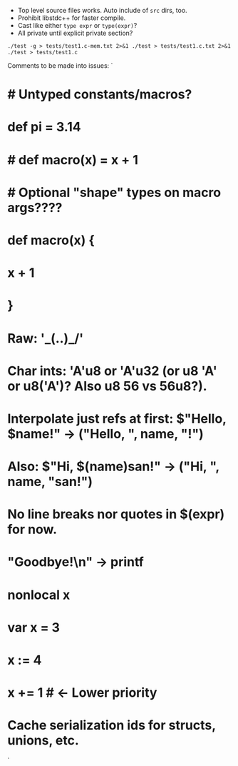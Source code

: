 - Top level source files works. Auto include of `src` dirs, too.
- Prohibit libstdc++ for faster compile.
- Cast like either `type expr` or `type(expr)`?
- All private until explicit private section?

`
./test -g > tests/test1.c-mem.txt 2>&1
./test > tests/test1.c.txt 2>&1
./test > tests/test1.c
`

Comments to be made into issues:
`
# # Untyped constants/macros?
# def pi = 3.14
# # def macro(x) = x + 1
# # Optional "shape" types on macro args????
# def macro(x) {
#   x + 1
# }
# Raw: '\_(..)_/'
# Char ints: 'A'u8 or 'A'u32 (or u8 'A' or u8('A')? Also u8 56 vs 56u8?).
# Interpolate just refs at first: $"Hello, $name!" -> ("Hello, ", name, "!")
# Also: $"Hi, $(name)san!" -> ("Hi, ", name, "san!")
# No line breaks nor quotes in $(expr) for now.
# "Goodbye!\n" -> printf
# nonlocal x
# var x = 3
# x := 4
# x += 1 # <- Lower priority
# Cache serialization ids for structs, unions, etc.
`
